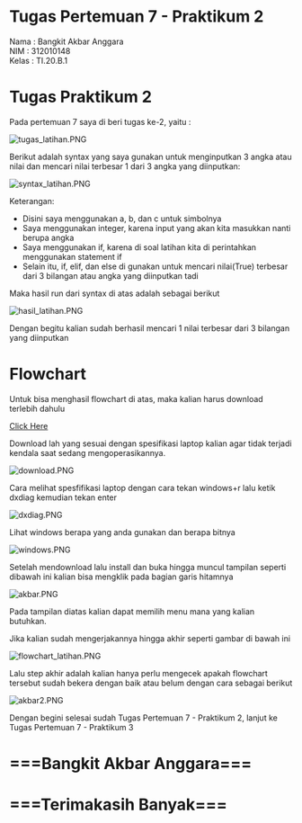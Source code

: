 # Tugas Pertemuan 7 - Praktikum 2

Nama : Bangkit Akbar Anggara<br>
NIM : 312010148<br>
Kelas : TI.20.B.1<br>

# Tugas Praktikum 2

Pada pertemuan 7 saya di beri tugas ke-2, yaitu :

![tugas_latihan.PNG](Pic/tugas_latihan.PNG)

Berikut adalah syntax yang saya gunakan untuk menginputkan 3 angka atau nilai dan mencari nilai terbesar 1 dari 3 angka yang diinputkan:

![syntax_latihan.PNG](Pic/syntax_latihan.PNG)

Keterangan:
 - Disini saya menggunakan a, b, dan c untuk simbolnya
 - Saya menggunakan integer, karena input yang akan kita masukkan nanti berupa angka
 - Saya menggunakan if, karena di soal latihan kita di perintahkan menggunakan statement if
 - Selain itu, if, elif, dan else di gunakan untuk mencari nilai(True) terbesar dari 3 bilangan atau angka yang diinputkan tadi
 
Maka hasil run dari syntax di atas adalah sebagai berikut

![hasil_latihan.PNG](Pic/hasil_latihan.PNG)

Dengan begitu kalian sudah berhasil mencari 1 nilai terbesar dari 3 bilangan yang diinputkan

# Flowchart

Untuk bisa menghasil flowchart di atas, maka kalian harus download terlebih dahulu

[Click Here](http://www.flowgorithm.org/download/)

Download lah yang sesuai dengan spesifikasi laptop kalian agar tidak terjadi kendala saat sedang mengoperasikannya.

![download.PNG](Pic/download.PNG)

Cara melihat spesfifikasi laptop dengan cara tekan windows+r lalu ketik dxdiag kemudian tekan enter

![dxdiag.PNG](Pic/dxdiag.PNG)

Lihat windows berapa yang anda gunakan dan berapa bitnya

![windows.PNG](Pic/windows.PNG)

Setelah mendownload lalu install dan buka hingga muncul tampilan seperti dibawah ini kalian bisa mengklik pada bagian garis hitamnya

![akbar.PNG](Pic/akbar.PNG)

Pada tampilan diatas kalian dapat memilih menu mana yang kalian butuhkan.

Jika kalian sudah mengerjakannya hingga akhir seperti gambar di bawah ini

![flowchart_latihan.PNG](Pic/flowchart_latihan.PNG)

Lalu step akhir adalah kalian hanya perlu mengecek apakah flowchart tersebut sudah bekera dengan baik atau belum dengan 
cara sebagai berikut

![akbar2.PNG](Pic/akbar2.PNG)

Dengan begini selesai sudah Tugas Pertemuan 7 - Praktikum 2, lanjut ke Tugas Pertemuan 7 - Praktikum 3

# ===Bangkit Akbar Anggara===
# ===Terimakasih Banyak===
